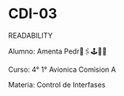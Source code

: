 # CDI-03
READABILITY

Alumno: Amenta Pedr🕋🖇️🕹️📳🔰

Curso: 4° 1° Avionica Comision A

Materia: Control de Interfases
